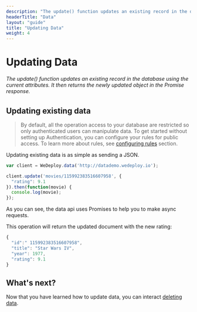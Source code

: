 ```yaml
---
description: "The update() function updates an existing record in the database using the current attributes. It then returns the newly updated object in the Promise response."
headerTitle: "Data"
layout: "guide"
title: "Updating Data"
weight: 4
---
```


# Updating Data

###### The update() function updates an existing record in the database using the current attributes. It then returns the newly updated object in the Promise response.

<article id="1">

## Updating existing data

> By default, all the operation access to your database are restricted so only authenticated users can manipulate data. To get started without setting up Authentication, you can configure your rules for public access. To learn more about rules, see [configuring rules](/docs/data/configuring-rules.html) section.

Updating existing data is as simple as sending a JSON.

```javascript
var client = WeDeploy.data('http://datademo.wedeploy.io');

client.update('movies/115992383516607958', {
  "rating": 9.1
}).then(function(movie) {
  console.log(movie);
});

```

As you can see, the data api uses Promises to help you to make async requests.

This operation will return the updated document with the new rating:

```javascript
{
  "id":" 115992383516607958",
  "title": "Star Wars IV",
  "year": 1977,
  "rating": 9.1
}
```

</article>

## What's next?

Now that you have learned how to update data, you can interact [deleting data](/docs/data/js/deleting-data.html).
